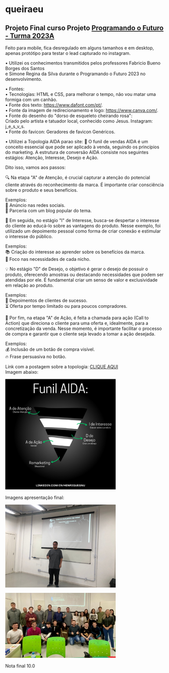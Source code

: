 # queiraeu

## Projeto Final curso Projeto [Programando o Futuro - Turma 2023A](https://amureltec.com.br/programandoofuturo/)   

Feito para mobile, fica desregulado em alguns tamanhos e em desktop, apenas protótipo para testar o lead capturado no instagram.


• Utilizei os conhecimentos transmitidos pelos professores Fabricio Bueno Borges dos Santos   
  e Simone Regina da Silva durante o Programando o Futuro 2023 no desenvolvimento.   
   
• Fontes:   
  • Tecnologias: HTML e CSS, para melhorar o tempo, não vou matar uma formiga com um canhão.   
  • Fonte dos texto: https://www.dafont.com/pt/.   
  • Fonte da imagem de redirecionamento e logo: https://www.canva.com/.   
  • Fonte do desenho do "dorso de esqueleto cheirando rosa":   
    Criado pelo artista e tatuador local, conhecido como Jesus. Instagram: j_e_s_v_s.   
  • Fonte do favicon: Geradores de favicon Genéricos.

• Utilizei a Topologia AIDA parao site: 
🎯 O funil de vendas AIDA é um conceito essencial que pode ser aplicado à venda, seguindo os princípios do marketing. A estrutura de conversão AIDA consiste nos seguintes estágios: Atenção, Interesse, Desejo e Ação.   
   
Dito isso, vamos aos passos:   

🔍 Na etapa "A" de Atenção, é crucial capturar a atenção do potencial cliente através do reconhecimento da marca. É importante criar consciência sobre o produto e seus benefícios.   

Exemplos:   
📲 Anúncio nas redes sociais.   
🤝 Parceria com um blog popular do tema.   
   
🤔 Em seguida, no estágio "I" de Interesse, busca-se despertar o interesse do cliente ao educá-lo sobre as vantagens do produto. Nesse exemplo, foi utilizado um depoimento pessoal como forma de criar conexão e estimular o interesse do público.   
   
Exemplos:   
📚 Criação do interesse ao aprender sobre os benefícios da marca.   
🎯 Foco nas necessidades de cada nicho.   
   
💡 No estágio "D" de Desejo, o objetivo é gerar o desejo de possuir o produto, oferecendo amostras ou destacando necessidades que podem ser atendidas por ele. É fundamental criar um senso de valor e exclusividade em relação ao produto.   
   
Exemplos:   
💬 Depoimentos de clientes de sucesso.   
⏳ Oferta por tempo limitado ou para poucos compradores.   
   
📢 Por fim, na etapa "A" de Ação, é feita a chamada para ação (Call to Action) que direciona o cliente para uma oferta e, idealmente, para a concretização da venda. Nesse momento, é importante facilitar o processo de compra e garantir que o cliente seja levado a tomar a ação desejada.   
   
Exemplos:   
💰 Inclusão de um botão de compra visível.   
🔥 Frase persuasiva no botão.   

Link com a postagem sobre a topologia: [CLIQUE AQUI](https://www.linkedin.com/posts/henriquegnu_marketing-redessociais-vendas-activity-7069492580547239937-R4pn?utm_source=share&utm_medium=member_desktop)   
Imagem abaixo:
<p>
  <img src="Funil AIDA + Remarketing.png" width="350" title="Funil AIDA + Remarketing">
</p>   
Imagens apresentação final:

<p>
  <img src="foto sozinho.jpg" width="350" title="Foto Sozinho">
</p>   

<p>
  <img src="progFuturo.jpg" width="350" title="Foto Grupo">
</p>   
Nota final 10.0
